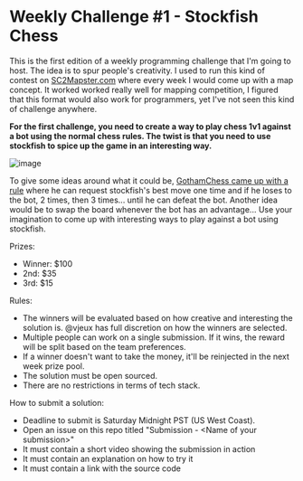 # Weekly Challenge #1 - Stockfish Chess

This is the first edition of a weekly programming challenge that I'm going to host. The idea is to spur people's creativity. I used to run this kind of contest on [SC2Mapster.com](https://sc2mapster.com/) where every week I would come up with a map concept. It worked worked really well for mapping competition, I figured that this format would also work for programmers, yet I've not seen this kind of challenge anywhere.

**For the first challenge, you need to create a way to play chess 1v1 against a bot using the normal chess rules. The twist is that you need to use stockfish to spice up the game in an interesting way.**

![image](https://github.com/vjeux/weekly-challenge-1-chess/assets/197597/b4d85257-51eb-4d6b-b459-f96640b0b11f)

To give some ideas around what it could be, [GothamChess came up with a rule](https://www.youtube.com/watch?v=dYPpd89wFTQ) where he can request stockfish's best move one time and if he loses to the bot, 2 times, then 3 times... until he can defeat the bot. Another idea would be to swap the board whenever the bot has an advantage... Use your imagination to come up with interesting ways to play against a bot using stockfish.

Prizes:
* Winner: $100
* 2nd: $35
* 3rd: $15

Rules:
* The winners will be evaluated based on how creative and interesting the solution is. @vjeux has full discretion on how the winners are selected.
* Multiple people can work on a single submission. If it wins, the reward will be split based on the team preferences.
* If a winner doesn't want to take the money, it'll be reinjected in the next week prize pool.
* The solution must be open sourced.
* There are no restrictions in terms of tech stack.

How to submit a solution:
* Deadline to submit is Saturday Midnight PST (US West Coast).
* Open an issue on this repo titled "Submission - &lt;Name of your submission&gt;"
* It must contain a short video showing the submission in action
* It must contain an explanation on how to try it
* It must contain a link with the source code
